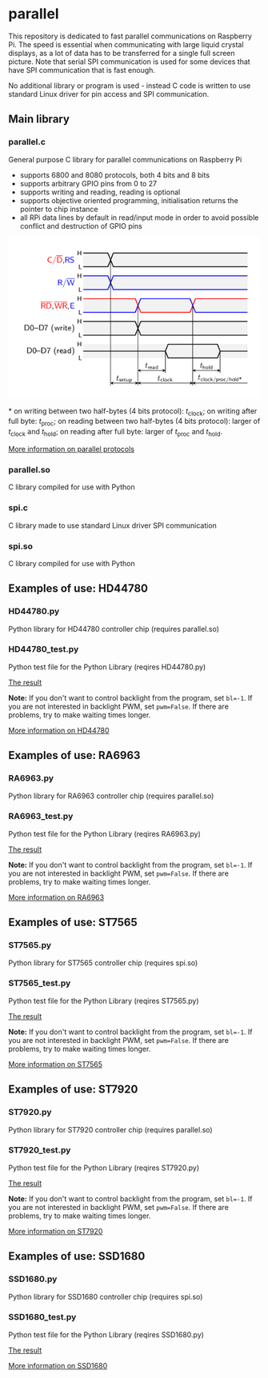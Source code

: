 # parallel

This repository is dedicated to fast parallel communications on Raspberry Pi.  The speed is essential when communicating with large liquid crystal displays, as a lot of data has to be transferred for a single full screen picture.  Note that serial SPI communication is used for some devices that have SPI communication that is fast enough.

No additional library or program is used - instead C code is written to use standard Linux driver for pin access and SPI communication.

## Main library

### parallel.c

General purpose C library for parallel communications on Raspberry Pi
   - supports 6800 and 8080 protocols, both 4 bits and 8 bits
   - supports arbitrary GPIO pins from 0 to 27
   - supports writing and reading, reading is optional
   - supports objective oriented programming, initialisation returns the pointer to chip instance
   - all RPi data lines by default in read/input mode in order to avoid possible conflict and destruction of GPIO pins

![Times](/times.png)

\* on writing between two half-bytes (4 bits protocol): *t*<sub>clock</sub>; on writing after full byte: *t*<sub>proc</sub>; on reading between two half-bytes (4 bits protocol): larger of *t*<sub>clock</sub> and *t*<sub>hold</sub>; on reading after full byte: larger of *t*<sub>proc</sub> and *t*<sub>hold</sub>.

[More information on parallel protocols](http://www.pinteric.com/displays.html#par)

### parallel.so

C library compiled for use with Python

### spi.c

C library made to use standard Linux driver SPI communication

### spi.so

C library compiled for use with Python

## Examples of use: HD44780

### HD44780.py

Python library for HD44780 controller chip (requires parallel.so)

### HD44780_test.py

Python test file for the Python Library (reqires HD44780.py)

[The result](https://youtu.be/9l0SO73js7g)

**Note:** If you don't want to control backlight from the program, set <code>bl=-1</code>.  If you are not interested in backlight PWM, set <code>pwm=False</code>.  If there are problems, try to make waiting times longer.

[More information on HD44780](http://www.pinteric.com/displays.html#hd)

## Examples of use: RA6963

### RA6963.py

Python library for RA6963 controller chip (requires parallel.so)

### RA6963_test.py

Python test file for the Python Library (reqires RA6963.py)

[The result](https://youtu.be/7CxnJM1tHzU)

**Note:** If you don't want to control backlight from the program, set <code>bl=-1</code>.  If you are not interested in backlight PWM, set <code>pwm=False</code>.  If there are problems, try to make waiting times longer.

[More information on RA6963](http://www.pinteric.com/displays.html#ra)

## Examples of use: ST7565

### ST7565.py

Python library for ST7565 controller chip (requires spi.so)

### ST7565_test.py

Python test file for the Python Library (reqires ST7565.py)

[The result](https://youtu.be/Xsyyyuq_FGM)

**Note:** If you don't want to control backlight from the program, set <code>bl=-1</code>.  If you are not interested in backlight PWM, set <code>pwm=False</code>.  If there are problems, try to make waiting times longer.

[More information on ST7565](http://www.pinteric.com/displays.html#st1)

## Examples of use: ST7920

### ST7920.py

Python library for ST7920 controller chip (requires parallel.so)

### ST7920_test.py

Python test file for the Python Library (reqires ST7920.py)

[The result](https://youtu.be/Wm_1CEYBv30)

**Note:** If you don't want to control backlight from the program, set <code>bl=-1</code>.  If you are not interested in backlight PWM, set <code>pwm=False</code>.  If there are problems, try to make waiting times longer.

[More information on ST7920](http://www.pinteric.com/displays.html#st2)

## Examples of use: SSD1680

### SSD1680.py

Python library for SSD1680 controller chip (requires spi.so)

### SSD1680_test.py

Python test file for the Python Library (reqires SSD1680.py)

[The result](https://youtu.be/Mzw287wxoRg)

[More information on SSD1680](http://www.pinteric.com/displays.html#ssd)
